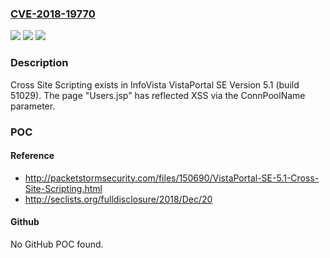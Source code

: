 ### [CVE-2018-19770](https://cve.mitre.org/cgi-bin/cvename.cgi?name=CVE-2018-19770)
![](https://img.shields.io/static/v1?label=Product&message=n%2Fa&color=blue)
![](https://img.shields.io/static/v1?label=Version&message=n%2Fa&color=blue)
![](https://img.shields.io/static/v1?label=Vulnerability&message=n%2Fa&color=brighgreen)

### Description

Cross Site Scripting exists in InfoVista VistaPortal SE Version 5.1 (build 51029). The page "Users.jsp" has reflected XSS via the ConnPoolName parameter.

### POC

#### Reference
- http://packetstormsecurity.com/files/150690/VistaPortal-SE-5.1-Cross-Site-Scripting.html
- http://seclists.org/fulldisclosure/2018/Dec/20

#### Github
No GitHub POC found.

